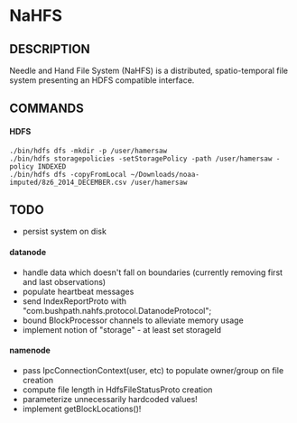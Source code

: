 # NaHFS
## DESCRIPTION
Needle and Hand File System (NaHFS) is a distributed, spatio-temporal file system presenting an HDFS compatible interface.

## COMMANDS
#### HDFS
    ./bin/hdfs dfs -mkdir -p /user/hamersaw
    ./bin/hdfs storagepolicies -setStoragePolicy -path /user/hamersaw -policy INDEXED
    ./bin/hdfs dfs -copyFromLocal ~/Downloads/noaa-imputed/8z6_2014_DECEMBER.csv /user/hamersaw

## TODO
- persist system on disk
#### datanode
- handle data which doesn't fall on boundaries (currently removing first and last observations)
- populate heartbeat messages
- send IndexReportProto with "com.bushpath.nahfs.protocol.DatanodeProtocol";
- bound BlockProcessor channels to alleviate memory usage
- implement notion of "storage" - at least set storageId
#### namenode
- pass IpcConnectionContext(user, etc) to populate owner/group on file creation
- compute file length in HdfsFileStatusProto creation
- parameterize unnecessarily hardcoded values!
- implement getBlockLocations()!
